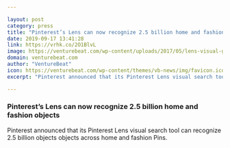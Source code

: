 ```yaml
---

layout: post
category: press
title: "Pinterest’s Lens can now recognize 2.5 billion home and fashion objects"
date: 2019-09-17 13:41:28
link: https://vrhk.co/2O1BlvL
image: https://venturebeat.com/wp-content/uploads/2017/05/lens-visual-guides-still-e1568314238288.jpg?w=1200&strip=all
domain: venturebeat.com
author: "VentureBeat"
icon: https://venturebeat.com/wp-content/themes/vb-news/img/favicon.ico
excerpt: "Pinterest announced that its Pinterest Lens visual search tool can recognize 2.5 billion objects objects across home and fashion Pins."

---
```


### Pinterest’s Lens can now recognize 2.5 billion home and fashion objects

Pinterest announced that its Pinterest Lens visual search tool can recognize 2.5 billion objects objects across home and fashion Pins.